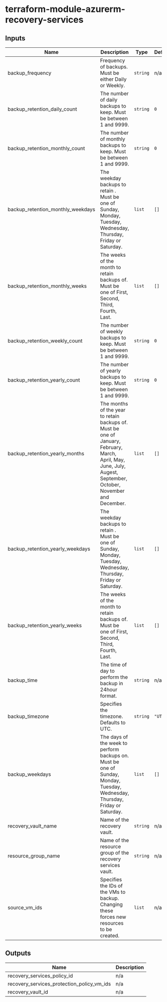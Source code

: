 # terraform-module-azurerm-recovery-services

## Inputs

| Name | Description | Type | Default | Required |
|------|-------------|------|---------|:-----:|
| backup\_frequency | Frequency of backups. Must be either Daily or Weekly. | `string` | n/a | yes |
| backup\_retention\_daily\_count | The number of daily backups to keep. Must be between 1 and 9999. | `string` | `0` | no |
| backup\_retention\_monthly\_count | The number of monthly backups to keep. Must be between 1 and 9999. | `string` | `0` | no |
| backup\_retention\_monthly\_weekdays | The weekday backups to retain . Must be one of Sunday, Monday, Tuesday, Wednesday, Thursday, Friday or Saturday. | `list` | `[]` | no |
| backup\_retention\_monthly\_weeks | The weeks of the month to retain backups of. Must be one of First, Second, Third, Fourth, Last. | `list` | `[]` | no |
| backup\_retention\_weekly\_count | The number of weekly backups to keep. Must be between 1 and 9999. | `string` | `0` | no |
| backup\_retention\_yearly\_count | The number of yearly backups to keep. Must be between 1 and 9999. | `string` | `0` | no |
| backup\_retention\_yearly\_months | The months of the year to retain backups of. Must be one of January, February, March, April, May, June, July, Augest, September, October, November and December. | `list` | `[]` | no |
| backup\_retention\_yearly\_weekdays | The weekday backups to retain . Must be one of Sunday, Monday, Tuesday, Wednesday, Thursday, Friday or Saturday. | `list` | `[]` | no |
| backup\_retention\_yearly\_weeks | The weeks of the month to retain backups of. Must be one of First, Second, Third, Fourth, Last. | `list` | `[]` | no |
| backup\_time | The time of day to perform the backup in 24hour format. | `string` | n/a | yes |
| backup\_timezone | Specifies the timezone. Defaults to UTC. | `string` | `"UTC"` | no |
| backup\_weekdays | The days of the week to perform backups on. Must be one of Sunday, Monday, Tuesday, Wednesday, Thursday, Friday or Saturday. | `list` | `[]` | no |
| recovery\_vault\_name | Name of the recovery vault. | `string` | n/a | yes |
| resource\_group\_name | Name of the resource group of the recovery services vault. | `string` | n/a | yes |
| source\_vm\_ids | Specifies the IDs of the VMs to backup. Changing these forces new resources to be created. | `list` | n/a | yes |

## Outputs

| Name | Description |
|------|-------------|
| recovery\_services\_policy\_id | n/a |
| recovery\_services\_protection\_policy\_vm\_ids | n/a |
| recovery\_vault\_id | n/a |
